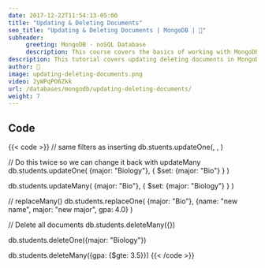 ```yaml
---
date: 2017-12-22T11:54:13-05:00
title: "Updating & Deleting Documents"
seo_title: "Updating & Deleting Documents | MongoDB | 🦒"
subheader:
     greeting: MongoDB - noSQL Database
     description: This course covers the basics of working with MongoDB. Work your way through the videos/articles and I'll teach you everything you need to know to interact with Mongo's flexible document database management system and create powerful document databases!
description: This tutorial covers updating deleting documents in MongoDB.
author: 🦒
image: updating-deleting-documents.png
video: 2yWPqPO6Zkk
url: /databases/mongodb/updating-deleting-documents/
weight: 7
---
```


## Code

{{< code >}}
// same filters as inserting
db.stuents.updateOne(<filter>, <update>, <options>)

// Do this twice so we can change it back with updateMany
db.students.updateOne(
     {major: "Biology"},
     {
       $set:
          {major: "Bio"}
     }
)

db.students.updateMany(
     {major: "Bio"},
     {
       $set:
          {major: "Biology"}
     }
)

// replaceMany()
db.students.replaceOne(
     {major: "Bio"},
     {name: "new name", major: "new major", gpa: 4.0}
)

// Delete all documents
db.students.deleteMany({})

db.students.deleteOne({major: "Biology"})

db.students.deleteMany({gpa: {$gte: 3.5}})
{{< /code >}}

